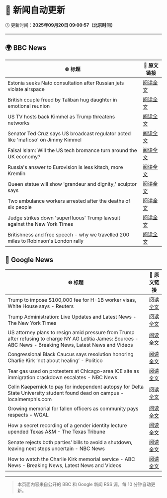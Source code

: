 # 🧠 新闻自动更新

🕒 更新时间：**2025年09月20日 09:00:57（北京时间）**

---

## 🌍 BBC News

| 🌐 标题 | 🔗 原文链接 |
|--------|-------------|
| Estonia seeks Nato consultation after Russian jets violate airspace | [阅读全文](https://www.bbc.com/news/articles/czrp6p5mj3zo?at_medium=RSS&at_campaign=rss) |
| British couple freed by Taliban hug daughter in emotional reunion | [阅读全文](https://www.bbc.com/news/articles/c0q7l8ewj0wo?at_medium=RSS&at_campaign=rss) |
| US TV hosts back Kimmel as Trump threatens networks | [阅读全文](https://www.bbc.com/news/articles/clyxjve3pe2o?at_medium=RSS&at_campaign=rss) |
| Senator Ted Cruz says US broadcast regulator acted like 'mafioso' on Jimmy Kimmel | [阅读全文](https://www.bbc.com/news/articles/c1kwzgrwdd0o?at_medium=RSS&at_campaign=rss) |
| Faisal Islam: Will the US tech bromance turn around the UK economy? | [阅读全文](https://www.bbc.com/news/articles/cn4w7wp24llo?at_medium=RSS&at_campaign=rss) |
| Russia's answer to Eurovision is less kitsch, more Kremlin | [阅读全文](https://www.bbc.com/news/articles/cre5vv0x31po?at_medium=RSS&at_campaign=rss) |
| Queen statue will show 'grandeur and dignity,' sculptor says | [阅读全文](https://www.bbc.com/news/articles/cd9yjzd757eo?at_medium=RSS&at_campaign=rss) |
| Two ambulance workers arrested after the deaths of six people | [阅读全文](https://www.bbc.com/news/articles/cvgvnvnm0vro?at_medium=RSS&at_campaign=rss) |
| Judge strikes down 'superfluous' Trump lawsuit against the New York Times | [阅读全文](https://www.bbc.com/news/articles/c62n7025wdgo?at_medium=RSS&at_campaign=rss) |
| Britishness and free speech - why we travelled 200 miles to Robinson's London rally | [阅读全文](https://www.bbc.com/news/articles/c4g9006l6z6o?at_medium=RSS&at_campaign=rss) |

## 📰 Google News

| 🌐 标题 | 🔗 原文链接 |
|--------|-------------|
| Trump to impose $100,000 fee for H-1B worker visas, White House says - Reuters | [阅读全文](https://news.google.com/rss/articles/CBMixAFBVV95cUxQTDlleWVxcFI2NGxON1JIRU1wNUUtc002NENzeVZrOU13ZHRyeXc5dHRMV1VXTmtjMXFveFc0NXZQZTNoU1BNNU1fTmd3bGlSVDVFXzAwU2V2N1J3cU81bGdteEFEbUcyVmxONFpRbndWdDhianEtR3hqT21NejRtVmc0bjVWbzR4ZjNuTzJFeENSejBmQTJJWmZTS3NuWEo3cl91QmhSY1FDTWFVTXB2bXhmNG4yMHFDM1hzMnRpb21hYkVI?oc=5) |
| Trump Administration: Live Updates and Latest News - The New York Times | [阅读全文](https://news.google.com/rss/articles/CBMiY0FVX3lxTE05c3dlVC1aSktRTjdLNTNnNHQ2QWtmRjhrcjZhR2x5c0JPOHNuLXRQbktFaldTVDJJNzRWYXRPTk95aTk1a2x2NzMxbjRVNjRQa1FxSFpfVnZKS1g4cjVJQlJjVQ?oc=5) |
| US attorney plans to resign amid pressure from Trump after refusing to charge NY AG Letitia James: Sources - ABC News - Breaking News, Latest News and Videos | [阅读全文](https://news.google.com/rss/articles/CBMimwFBVV95cUxQbDgtMDVSNG96UDRJVEsyUHZ4eXNzVXJtc3VYRFVNZU1xLVYtbnlhbTB2V19TN1hOT0U4ejFKQjgteTZVQXY0ZmYxRi11djY1cUFfTXV5Z2hhcElWenhraGtwNXQ3cTFqdDdtNjVnUm9iOGhsWG1DZ0E1VzRXMWhoUThlMWJkbmN6MTU3cW84QkItN3VpRDhVYjVPb9IBoAFBVV95cUxNSjhZYkZfcTZBUk1iS213Y3VyY1NHWjBIdFg4RDZCMldmVWs1MERYbG5NLUhDTlJYUElnXzF5cC1tODJnel9BRWx5ZzlzaWtJcUw4QWtkVWVacjRwbE1CcWVoenFhTXBodlVJYnpxMmxRUFEwVnUwYzFMNll6cjVoVkhUeDVJczBXd285T0lkbFF0RlBSd0JSMENxWWlLMHc2?oc=5) |
| Congressional Black Caucus says resolution honoring Charlie Kirk ‘not about healing’ - Politico | [阅读全文](https://news.google.com/rss/articles/CBMiuAFBVV95cUxNYUVpOERySGd6dTBmSmVtUjYzS2YwSUdpa0lOa2hRUWQ0TUdZU1BVVnhxR2VDNlZ5Nk5DcnMwOElZYWIyUUhRTFlpLThjcEw1TGdZdlY2VmRCTjJTMUtkX2paUkVkSUZ3ZjRzQnJ3VW1JdE1VRU9ETkxjbUw5T0JhTkNkWTA0ZlU3bXNDV0xQSTB3Y2xmbzg1Z0VPSGFZOFNRdmxhWWNJQ1A1QklFdUNmUjBiZDVuZmNN?oc=5) |
| Tear gas used on protesters at Chicago-area ICE site as immigration crackdown escalates - NBC News | [阅读全文](https://news.google.com/rss/articles/CBMioAFBVV95cUxNa0VkNXJuOVg2WWhOZmJkZ0FPS1I3OW15SWRSX1Z1cWVWbjh4XzBQUldwMXRhVUlUVUliM2JvY0FUbkotNjVMeExWemMzbU5DTEpxTm83MjM0WHpDRWR3dzh5VGNXLTB3QUR1RFl5ZFBFeHUzc1ZfekdCU2k1RldtdzBaRTBiWENQeXNrOU9PZFVMTFpIOVhQalFSd2hINGxk0gFWQVVfeXFMUDJfTW9hUnZsUFh3VHdpZGc2Sjd1TmVlUVF0dFozMGFrVnVobk52Vk5NajRMM0xQMnJ1SXdaeUJJSGk1SnVkQ0RYQXF4QkxRQjlVWTJ4b0E?oc=5) |
| Colin Kaepernick to pay for independent autopsy for Delta State University student found dead on campus - localmemphis.com | [阅读全文](https://news.google.com/rss/articles/CBMi8gFBVV95cUxNdElxRlhoMlVRYW9DM2dTWUIzdURlQ19yekRjQi1lNDVjWWVYejBNdi0yVDI5THZJYnJnMGVpQWpwR2lZMTR5MEQ1NHBUNnJYeUVVQzhsLWF0NlVtekxJWDhsY0U2cmRYNzNTbEVUNGZQa1VtX3dRTDNBejNvWW10eW5vc185WDlVbk9sYnI0YnVFcEg5TGJ6VFNBMl9acmJhMXFrcXlESWpNYmhSNzBDamdyWHZ2bW5TU0FUNmpPbF9jajNVZWlJU2x5cFpmQm1kYlE1MjUzeXVpZ2tlMUpLbjN1ZXVnaTcyU3ZfTEJfR2tzZw?oc=5) |
| Growing memorial for fallen officers as community pays respects - WGAL | [阅读全文](https://news.google.com/rss/articles/CBMirwFBVV95cUxNMUhfLXJtYnlqMVZmUFZTM3pOUHl6YUtmQUxYczNjLTBkWXY2amRsX0FnN0RoaWJzZWZpU1hJU1g2VnU3M2otSWZaZE1vN29CV0M5T0FDS0gwcGtSeGY2S1ZGQkRZVGdMTTlLN1lfZUNGY1VWLUlDWG0wVkJQamUxS3F2TGJaaGlHbXRPOTE1UGxqS1JSYXEzQWN6N0s2NGZLM2IzelBjX0pSc25yZGJv?oc=5) |
| How a secret recording of a gender identity lecture upended Texas A&M - The Texas Tribune | [阅读全文](https://news.google.com/rss/articles/CBMikAFBVV95cUxPOEo0RHFtMVhLMkI0aVZPNVVMZXN0S1Y0OXBLWTFHRG1jUGw4MzlYZ3Y3eEJ5YXBFcG1YRTNLaHNQcFZSZlBEZUZaYmlVemR5SmFLMm9McnBVYldweTBCYUhYOGFfVWJqM3RHNW54QXN0aUhwa2EyVFB0VVM2QkV1emtwdU5fenkxRWEtWEJlZnQ?oc=5) |
| Senate rejects both parties' bills to avoid a shutdown, leaving next steps uncertain - NBC News | [阅读全文](https://news.google.com/rss/articles/CBMirwFBVV95cUxOYUR5elFSbXI2U2hBa0tXdlh6ZnhWbG1pN0RTREhHaTJJVnNROGhoNmRGLVpQWTNPdjg5aWFRZ2xhZmF1eGVFcXFadUowRFZmU1EyYmNBY0lRYVVPTXRnVnpVTkV5Wk9rNkI0dHBkblFaNGNBWWRCbkZsS2hZcEFBZWdJQ09YM0lUNkNfZ04ycGI4Q3ZBZ2xkLTVOWHlPbFFhMmJ3UXdVVm9UVm5yQjBv0gFWQVVfeXFMTUtJSDZoX2twdmduVFAtRWIyNkF3YU9yTklhX1FwOFRrWlhxZ1BiYnBBRHVVWHpmRFpkQjA4eHBqMDBBVXRReHZxMGwtbGttZkRFdFJOZ2c?oc=5) |
| How to watch the Charlie Kirk memorial service - ABC News - Breaking News, Latest News and Videos | [阅读全文](https://news.google.com/rss/articles/CBMilAFBVV95cUxNRl9oNXpRZG9wLW1SR2FzMXNKeWRDSzZEbndndmFnTFVJdkQzY2tkblhNcExLN2JaUTV1ZTZTS3dUcnlmcXE0OEtLbG9RR3JPNXJJcGpJdDZHWHYxU1RhTjJORFFVYUJ2MjhuLWpWeUpYb1RaUmNySkdrWnVKSFRPRXV1enVVbmVaTnRmcFRTZ2JEWkt00gGaAUFVX3lxTE8zaGxDWWRvM2prOWliMlotckgyaF9fdmY3UmNTVDQyZ0hRNVF1Y25zMUFuT2ZVb1ZZaXA3bTdBQ3pmcTBnX3BiT1d1bzNINUJVSm15cEdMR241T0tncFhfdlFGVnJVT2R4ZDJibXdzc0dJV0xUWHd5ZUtTc3owaUNSWTFUNktUZ2d6RFVzMDM2cjFjNDBHMGFydHc?oc=5) |

---
> 本页面内容来自公开的 BBC 和 Google 新闻 RSS 源，每 10 分钟自动更新。